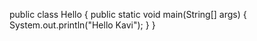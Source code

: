 public class Hello {
    public static void main(String[] args) {
        System.out.println("Hello Kavi");
    }
}
